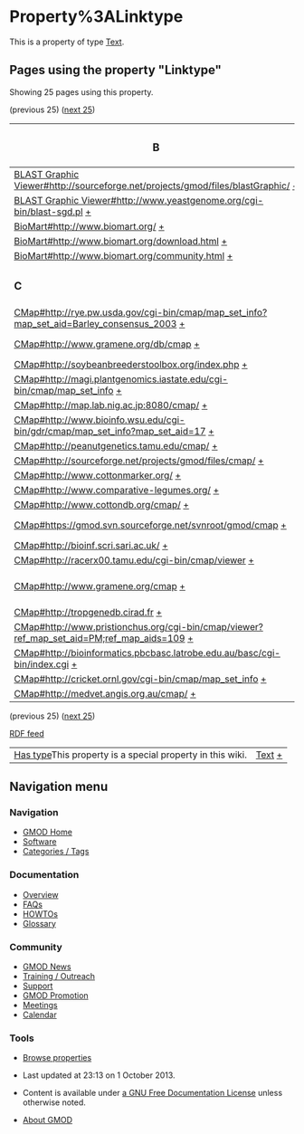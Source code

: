 



<span id="top"></span>




# <span dir="auto">Property%3ALinktype</span>









This is a property of type
[Text](Special%3ATypes/Text "Special%3ATypes/Text").

  
<span id="SMWResults"></span>



## Pages using the property "Linktype"

Showing 25 pages using this property.

(previous 25) ([next
25](http://gmod.org/mediawiki/index.php?title=Property%3ALinktype&from=Canto#SMWResults#SMWResults "Property%3ALinktype"))

<table style="width: 100%; ">
<colgroup>
<col style="width: 50%" />
<col style="width: 50%" />
</colgroup>
<thead>
<tr class="header">
<th class="smwpropname"><h3 id="b">B</h3></th>
<th></th>
</tr>
</thead>
<tbody>
<tr class="odd">
<td class="smwpropname"><a
href="BLAST_Graphic_Viewer.1#http:.2F.2Fsourceforge.net.2Fprojects.2Fgmod.2Ffiles.2FblastGraphic.2F"
title="BLAST Graphic Viewer">BLAST Graphic
Viewer#http://sourceforge.net/projects/gmod/files/blastGraphic/</a> <span
class="smwbrowse"><a
href="Special%3ABrowse/BLAST-20Graphic-20Viewer-23http%3A-2F-2Fsourceforge.net-2Fprojects-2Fgmod-2Ffiles-2FblastGraphic-2F"
title="Special%3ABrowse/BLAST-20Graphic-20Viewer-23http%3A-2F-2Fsourceforge.net-2Fprojects-2Fgmod-2Ffiles-2FblastGraphic-2F">+</a></span></td>
<td class="smwprops">download  <span class="smwsearch"><a
href="Special%3ASearchByProperty/Linktype/download"
title="Special%3ASearchByProperty/Linktype/download">+</a></span></td>
</tr>
<tr class="even">
<td class="smwpropname"><a
href="BLAST_Graphic_Viewer.1#http:.2F.2Fwww.yeastgenome.org.2Fcgi-bin.2Fblast-sgd.pl"
title="BLAST Graphic Viewer">BLAST Graphic
Viewer#http://www.yeastgenome.org/cgi-bin/blast-sgd.pl</a> <span
class="smwbrowse"><a
href="Special%3ABrowse/BLAST-20Graphic-20Viewer-23http%3A-2F-2Fwww.yeastgenome.org-2Fcgi-2Dbin-2Fblast-2Dsgd.pl"
title="Special%3ABrowse/BLAST-20Graphic-20Viewer-23http%3A-2F-2Fwww.yeastgenome.org-2Fcgi-2Dbin-2Fblast-2Dsgd.pl">+</a></span></td>
<td class="smwprops">public server  <span class="smwsearch"><a
href="Special%3ASearchByProperty/Linktype/public-20server"
title="Special%3ASearchByProperty/Linktype/public-20server">+</a></span></td>
</tr>
<tr class="odd">
<td class="smwpropname"><a href="BioMart#http:.2F.2Fwww.biomart.org.2F"
title="BioMart">BioMart#http://www.biomart.org/</a> <span
class="smwbrowse"><a
href="Special%3ABrowse/BioMart-23http%3A-2F-2Fwww.biomart.org-2F"
title="Special%3ABrowse/BioMart-23http%3A-2F-2Fwww.biomart.org-2F">+</a></span></td>
<td class="smwprops">website  <span class="smwsearch"><a
href="Special%3ASearchByProperty/Linktype/website"
title="Special%3ASearchByProperty/Linktype/website">+</a></span></td>
</tr>
<tr class="even">
<td class="smwpropname"><a
href="BioMart#http:.2F.2Fwww.biomart.org.2Fdownload.html"
title="BioMart">BioMart#http://www.biomart.org/download.html</a> <span
class="smwbrowse"><a
href="Special%3ABrowse/BioMart-23http%3A-2F-2Fwww.biomart.org-2Fdownload.html"
title="Special%3ABrowse/BioMart-23http%3A-2F-2Fwww.biomart.org-2Fdownload.html">+</a></span></td>
<td class="smwprops">download  <span class="smwsearch"><a
href="Special%3ASearchByProperty/Linktype/download"
title="Special%3ASearchByProperty/Linktype/download">+</a></span></td>
</tr>
<tr class="odd">
<td class="smwpropname"><a
href="BioMart#http:.2F.2Fwww.biomart.org.2Fcommunity.html"
title="BioMart">BioMart#http://www.biomart.org/community.html</a> <span
class="smwbrowse"><a
href="Special%3ABrowse/BioMart-23http%3A-2F-2Fwww.biomart.org-2Fcommunity.html"
title="Special%3ABrowse/BioMart-23http%3A-2F-2Fwww.biomart.org-2Fcommunity.html">+</a></span></td>
<td class="smwprops">wild URL  <span class="smwsearch"><a
href="Special%3ASearchByProperty/Linktype/wild-20URL"
title="Special%3ASearchByProperty/Linktype/wild-20URL">+</a></span></td>
</tr>
<tr class="even">
<td class="smwpropname"><h3 id="c">C</h3></td>
<td></td>
</tr>
<tr class="odd">
<td class="smwpropname"><a
href="CMap.1#http:.2F.2Frye.pw.usda.gov.2Fcgi-bin.2Fcmap.2Fmap_set_info.3Fmap_set_aid.3DBarley_consensus_2003"
title="CMap">CMap#http://rye.pw.usda.gov/cgi-bin/cmap/map_set_info?map_set_aid=Barley_consensus_2003</a> <span
class="smwbrowse"><a
href="Special%3ABrowse/CMap-23http%3A-2F-2Frye.pw.usda.gov-2Fcgi-2Dbin-2Fcmap-2Fmap_set_info-3Fmap_set_aid=Barley_consensus_2003"
title="Special%3ABrowse/CMap-23http:-2F-2Frye.pw.usda.gov-2Fcgi-2Dbin-2Fcmap-2Fmap set info-3Fmap set aid=Barley consensus 2003">+</a></span></td>
<td class="smwprops">wild URL  <span class="smwsearch"><a
href="Special%3ASearchByProperty/Linktype/wild-20URL"
title="Special%3ASearchByProperty/Linktype/wild-20URL">+</a></span></td>
</tr>
<tr class="even">
<td class="smwpropname"><a
href="CMap.1#http:.2F.2Fwww.gramene.org.2Fdb.2Fcmap"
title="CMap">CMap#http://www.gramene.org/db/cmap</a> <span
class="smwbrowse"><a
href="Special%3ABrowse/CMap-23http%3A-2F-2Fwww.gramene.org-2Fdb-2Fcmap"
title="Special%3ABrowse/CMap-23http%3A-2F-2Fwww.gramene.org-2Fdb-2Fcmap">+</a></span></td>
<td class="smwprops">demo server  <span class="smwsearch"><a
href="Special%3ASearchByProperty/Linktype/demo-20server"
title="Special%3ASearchByProperty/Linktype/demo-20server">+</a></span></td>
</tr>
<tr class="odd">
<td class="smwpropname"><a
href="CMap.1#http:.2F.2Fsoybeanbreederstoolbox.org.2Findex.php"
title="CMap">CMap#http://soybeanbreederstoolbox.org/index.php</a> <span
class="smwbrowse"><a
href="Special%3ABrowse/CMap-23http%3A-2F-2Fsoybeanbreederstoolbox.org-2Findex.php"
title="Special%3ABrowse/CMap-23http%3A-2F-2Fsoybeanbreederstoolbox.org-2Findex.php">+</a></span></td>
<td class="smwprops">wild URL  <span class="smwsearch"><a
href="Special%3ASearchByProperty/Linktype/wild-20URL"
title="Special%3ASearchByProperty/Linktype/wild-20URL">+</a></span></td>
</tr>
<tr class="even">
<td class="smwpropname"><a
href="CMap.1#http:.2F.2Fmagi.plantgenomics.iastate.edu.2Fcgi-bin.2Fcmap.2Fmap_set_info"
title="CMap">CMap#http://magi.plantgenomics.iastate.edu/cgi-bin/cmap/map_set_info</a> <span
class="smwbrowse"><a
href="Special%3ABrowse/CMap-23http%3A-2F-2Fmagi.plantgenomics.iastate.edu-2Fcgi-2Dbin-2Fcmap-2Fmap_set_info"
title="Special%3ABrowse/CMap-23http:-2F-2Fmagi.plantgenomics.iastate.edu-2Fcgi-2Dbin-2Fcmap-2Fmap set info">+</a></span></td>
<td class="smwprops">wild URL  <span class="smwsearch"><a
href="Special%3ASearchByProperty/Linktype/wild-20URL"
title="Special%3ASearchByProperty/Linktype/wild-20URL">+</a></span></td>
</tr>
<tr class="odd">
<td class="smwpropname"><a
href="CMap.1#http:.2F.2Fmap.lab.nig.ac.jp:8080.2Fcmap.2F"
title="CMap">CMap#http://map.lab.nig.ac.jp:8080/cmap/</a> <span
class="smwbrowse"><a
href="Special%3ABrowse/CMap-23http%3A-2F-2Fmap.lab.nig.ac.jp%3A8080-2Fcmap-2F"
title="Special%3ABrowse/CMap-23http%3A-2F-2Fmap.lab.nig.ac.jp%3A8080-2Fcmap-2F">+</a></span></td>
<td class="smwprops">wild URL  <span class="smwsearch"><a
href="Special%3ASearchByProperty/Linktype/wild-20URL"
title="Special%3ASearchByProperty/Linktype/wild-20URL">+</a></span></td>
</tr>
<tr class="even">
<td class="smwpropname"><a
href="CMap.1#http:.2F.2Fwww.bioinfo.wsu.edu.2Fcgi-bin.2Fgdr.2Fcmap.2Fmap_set_info.3Fmap_set_aid.3D17"
title="CMap">CMap#http://www.bioinfo.wsu.edu/cgi-bin/gdr/cmap/map_set_info?map_set_aid=17</a> <span
class="smwbrowse"><a
href="Special%3ABrowse/CMap-23http%3A-2F-2Fwww.bioinfo.wsu.edu-2Fcgi-2Dbin-2Fgdr-2Fcmap-2Fmap_set_info-3Fmap_set_aid=17"
title="Special%3ABrowse/CMap-23http:-2F-2Fwww.bioinfo.wsu.edu-2Fcgi-2Dbin-2Fgdr-2Fcmap-2Fmap set info-3Fmap set aid=17">+</a></span></td>
<td class="smwprops">wild URL  <span class="smwsearch"><a
href="Special%3ASearchByProperty/Linktype/wild-20URL"
title="Special%3ASearchByProperty/Linktype/wild-20URL">+</a></span></td>
</tr>
<tr class="odd">
<td class="smwpropname"><a
href="CMap.1#http:.2F.2Fpeanutgenetics.tamu.edu.2Fcmap.2F"
title="CMap">CMap#http://peanutgenetics.tamu.edu/cmap/</a> <span
class="smwbrowse"><a
href="Special%3ABrowse/CMap-23http%3A-2F-2Fpeanutgenetics.tamu.edu-2Fcmap-2F"
title="Special%3ABrowse/CMap-23http%3A-2F-2Fpeanutgenetics.tamu.edu-2Fcmap-2F">+</a></span></td>
<td class="smwprops">wild URL  <span class="smwsearch"><a
href="Special%3ASearchByProperty/Linktype/wild-20URL"
title="Special%3ASearchByProperty/Linktype/wild-20URL">+</a></span></td>
</tr>
<tr class="even">
<td class="smwpropname"><a
href="CMap.1#http:.2F.2Fsourceforge.net.2Fprojects.2Fgmod.2Ffiles.2Fcmap.2F"
title="CMap">CMap#http://sourceforge.net/projects/gmod/files/cmap/</a> <span
class="smwbrowse"><a
href="Special%3ABrowse/CMap-23http%3A-2F-2Fsourceforge.net-2Fprojects-2Fgmod-2Ffiles-2Fcmap-2F"
title="Special%3ABrowse/CMap-23http%3A-2F-2Fsourceforge.net-2Fprojects-2Fgmod-2Ffiles-2Fcmap-2F">+</a></span></td>
<td class="smwprops">download  <span class="smwsearch"><a
href="Special%3ASearchByProperty/Linktype/download"
title="Special%3ASearchByProperty/Linktype/download">+</a></span></td>
</tr>
<tr class="odd">
<td class="smwpropname"><a
href="CMap.1#http:.2F.2Fwww.cottonmarker.org.2F"
title="CMap">CMap#http://www.cottonmarker.org/</a> <span
class="smwbrowse"><a
href="Special%3ABrowse/CMap-23http%3A-2F-2Fwww.cottonmarker.org-2F"
title="Special%3ABrowse/CMap-23http%3A-2F-2Fwww.cottonmarker.org-2F">+</a></span></td>
<td class="smwprops">wild URL  <span class="smwsearch"><a
href="Special%3ASearchByProperty/Linktype/wild-20URL"
title="Special%3ASearchByProperty/Linktype/wild-20URL">+</a></span></td>
</tr>
<tr class="even">
<td class="smwpropname"><a
href="CMap.1#http:.2F.2Fwww.comparative-legumes.org.2F"
title="CMap">CMap#http://www.comparative-legumes.org/</a> <span
class="smwbrowse"><a
href="Special%3ABrowse/CMap-23http%3A-2F-2Fwww.comparative-2Dlegumes.org-2F"
title="Special%3ABrowse/CMap-23http%3A-2F-2Fwww.comparative-2Dlegumes.org-2F">+</a></span></td>
<td class="smwprops">wild URL  <span class="smwsearch"><a
href="Special%3ASearchByProperty/Linktype/wild-20URL"
title="Special%3ASearchByProperty/Linktype/wild-20URL">+</a></span></td>
</tr>
<tr class="odd">
<td class="smwpropname"><a
href="CMap.1#http:.2F.2Fwww.cottondb.org.2Fcmap.2F"
title="CMap">CMap#http://www.cottondb.org/cmap/</a> <span
class="smwbrowse"><a
href="Special%3ABrowse/CMap-23http%3A-2F-2Fwww.cottondb.org-2Fcmap-2F"
title="Special%3ABrowse/CMap-23http%3A-2F-2Fwww.cottondb.org-2Fcmap-2F">+</a></span></td>
<td class="smwprops">wild URL  <span class="smwsearch"><a
href="Special%3ASearchByProperty/Linktype/wild-20URL"
title="Special%3ASearchByProperty/Linktype/wild-20URL">+</a></span></td>
</tr>
<tr class="even">
<td class="smwpropname"><a
href="CMap.1#https:.2F.2Fgmod.svn.sourceforge.net.2Fsvnroot.2Fgmod.2Fcmap"
title="CMap">CMap#https://gmod.svn.sourceforge.net/svnroot/gmod/cmap</a> <span
class="smwbrowse"><a
href="Special%3ABrowse/CMap-23https%3A-2F-2Fgmod.svn.sourceforge.net-2Fsvnroot-2Fgmod-2Fcmap"
title="Special%3ABrowse/CMap-23https%3A-2F-2Fgmod.svn.sourceforge.net-2Fsvnroot-2Fgmod-2Fcmap">+</a></span></td>
<td class="smwprops">source code  <span class="smwsearch"><a
href="Special%3ASearchByProperty/Linktype/source-20code"
title="Special%3ASearchByProperty/Linktype/source-20code">+</a></span></td>
</tr>
<tr class="odd">
<td class="smwpropname"><a
href="CMap.1#http:.2F.2Fbioinf.scri.sari.ac.uk.2F"
title="CMap">CMap#http://bioinf.scri.sari.ac.uk/</a> <span
class="smwbrowse"><a
href="Special%3ABrowse/CMap-23http%3A-2F-2Fbioinf.scri.sari.ac.uk-2F"
title="Special%3ABrowse/CMap-23http%3A-2F-2Fbioinf.scri.sari.ac.uk-2F">+</a></span></td>
<td class="smwprops">wild URL  <span class="smwsearch"><a
href="Special%3ASearchByProperty/Linktype/wild-20URL"
title="Special%3ASearchByProperty/Linktype/wild-20URL">+</a></span></td>
</tr>
<tr class="even">
<td class="smwpropname"><a
href="CMap.1#http:.2F.2Fracerx00.tamu.edu.2Fcgi-bin.2Fcmap.2Fviewer"
title="CMap">CMap#http://racerx00.tamu.edu/cgi-bin/cmap/viewer</a> <span
class="smwbrowse"><a
href="Special%3ABrowse/CMap-23http%3A-2F-2Fracerx00.tamu.edu-2Fcgi-2Dbin-2Fcmap-2Fviewer"
title="Special%3ABrowse/CMap-23http%3A-2F-2Fracerx00.tamu.edu-2Fcgi-2Dbin-2Fcmap-2Fviewer">+</a></span></td>
<td class="smwprops">wild URL  <span class="smwsearch"><a
href="Special%3ASearchByProperty/Linktype/wild-20URL"
title="Special%3ASearchByProperty/Linktype/wild-20URL">+</a></span></td>
</tr>
<tr class="odd">
<td class="smwpropname"><a
href="CMap.1#http:.2F.2Fwww.gramene.org.2Fcmap"
title="CMap">CMap#http://www.gramene.org/cmap</a> <span
class="smwbrowse"><a
href="Special%3ABrowse/CMap-23http%3A-2F-2Fwww.gramene.org-2Fcmap"
title="Special%3ABrowse/CMap-23http%3A-2F-2Fwww.gramene.org-2Fcmap">+</a></span></td>
<td class="smwprops">public server  <span class="smwsearch"><a
href="Special%3ASearchByProperty/Linktype/public-20server"
title="Special%3ASearchByProperty/Linktype/public-20server">+</a></span>,
wild URL  <span class="smwsearch"><a
href="Special%3ASearchByProperty/Linktype/wild-20URL"
title="Special%3ASearchByProperty/Linktype/wild-20URL">+</a></span></td>
</tr>
<tr class="even">
<td class="smwpropname"><a href="CMap.1#http:.2F.2Ftropgenedb.cirad.fr"
title="CMap">CMap#http://tropgenedb.cirad.fr</a> <span
class="smwbrowse"><a
href="Special%3ABrowse/CMap-23http%3A-2F-2Ftropgenedb.cirad.fr"
title="Special%3ABrowse/CMap-23http%3A-2F-2Ftropgenedb.cirad.fr">+</a></span></td>
<td class="smwprops">wild URL  <span class="smwsearch"><a
href="Special%3ASearchByProperty/Linktype/wild-20URL"
title="Special%3ASearchByProperty/Linktype/wild-20URL">+</a></span></td>
</tr>
<tr class="odd">
<td class="smwpropname"><a
href="CMap.1#http:.2F.2Fwww.pristionchus.org.2Fcgi-bin.2Fcmap.2Fviewer.3Fref_map_set_aid.3DPM.3Bref_map_aids.3D109"
title="CMap">CMap#http://www.pristionchus.org/cgi-bin/cmap/viewer?ref_map_set_aid=PM;ref_map_aids=109</a> <span
class="smwbrowse"><a
href="Special%3ABrowse/CMap-23http%3A-2F-2Fwww.pristionchus.org-2Fcgi-2Dbin-2Fcmap-2Fviewer-3Fref_map_set_aid=PM;ref_map_aids=109"
title="Special%3ABrowse/CMap-23http:-2F-2Fwww.pristionchus.org-2Fcgi-2Dbin-2Fcmap-2Fviewer-3Fref map set aid=PM;ref map aids=109">+</a></span></td>
<td class="smwprops">wild URL  <span class="smwsearch"><a
href="Special%3ASearchByProperty/Linktype/wild-20URL"
title="Special%3ASearchByProperty/Linktype/wild-20URL">+</a></span></td>
</tr>
<tr class="even">
<td class="smwpropname"><a
href="CMap.1#http:.2F.2Fbioinformatics.pbcbasc.latrobe.edu.au.2Fbasc.2Fcgi-bin.2Findex.cgi"
title="CMap">CMap#http://bioinformatics.pbcbasc.latrobe.edu.au/basc/cgi-bin/index.cgi</a> <span
class="smwbrowse"><a
href="Special%3ABrowse/CMap-23http%3A-2F-2Fbioinformatics.pbcbasc.latrobe.edu.au-2Fbasc-2Fcgi-2Dbin-2Findex.cgi"
title="Special%3ABrowse/CMap-23http%3A-2F-2Fbioinformatics.pbcbasc.latrobe.edu.au-2Fbasc-2Fcgi-2Dbin-2Findex.cgi">+</a></span></td>
<td class="smwprops">wild URL  <span class="smwsearch"><a
href="Special%3ASearchByProperty/Linktype/wild-20URL"
title="Special%3ASearchByProperty/Linktype/wild-20URL">+</a></span></td>
</tr>
<tr class="odd">
<td class="smwpropname"><a
href="CMap.1#http:.2F.2Fcricket.ornl.gov.2Fcgi-bin.2Fcmap.2Fmap_set_info"
title="CMap">CMap#http://cricket.ornl.gov/cgi-bin/cmap/map_set_info</a> <span
class="smwbrowse"><a
href="Special%3ABrowse/CMap-23http%3A-2F-2Fcricket.ornl.gov-2Fcgi-2Dbin-2Fcmap-2Fmap_set_info"
title="Special%3ABrowse/CMap-23http:-2F-2Fcricket.ornl.gov-2Fcgi-2Dbin-2Fcmap-2Fmap set info">+</a></span></td>
<td class="smwprops">wild URL  <span class="smwsearch"><a
href="Special%3ASearchByProperty/Linktype/wild-20URL"
title="Special%3ASearchByProperty/Linktype/wild-20URL">+</a></span></td>
</tr>
<tr class="even">
<td class="smwpropname"><a
href="CMap.1#http:.2F.2Fmedvet.angis.org.au.2Fcmap.2F"
title="CMap">CMap#http://medvet.angis.org.au/cmap/</a> <span
class="smwbrowse"><a
href="Special%3ABrowse/CMap-23http%3A-2F-2Fmedvet.angis.org.au-2Fcmap-2F"
title="Special%3ABrowse/CMap-23http%3A-2F-2Fmedvet.angis.org.au-2Fcmap-2F">+</a></span></td>
<td class="smwprops">wild URL  <span class="smwsearch"><a
href="Special%3ASearchByProperty/Linktype/wild-20URL"
title="Special%3ASearchByProperty/Linktype/wild-20URL">+</a></span></td>
</tr>
</tbody>
</table>

(previous 25) ([next
25](http://gmod.org/mediawiki/index.php?title=Property%3ALinktype&from=Canto#SMWResults#SMWResults "Property%3ALinktype"))




</span><span class="smwrdflink"><span class="rdflink">[RDF
feed](http://gmod.org/wiki/Special:ExportRDF/Property%3ALinktype "Special:ExportRDF/Property%3ALinktype")</span></span>

|  |  |
|----|----|
| <span class="smw-highlighter" data-type="1" state="inline" data-title="Property"><span class="smwbuiltin">[Has type](Property%3AHas_type "Property:Has type")</span><span class="smwttcontent">This property is a special property in this wiki.</span></span> | [Text](Special%3ATypes/Text "Special%3ATypes/Text") <span class="smwsearch">[+](Special%3ASearchByProperty/Has-20type/Text "Special%3ASearchByProperty/Has-20type/Text")</span> |






## Navigation menu






### 



<a href="Main_Page"
style="background-image: url(../images/GMOD-cogs.png);"
title="Visit the main page"></a>


### Navigation



- <span id="n-GMOD-Home">[GMOD Home](Main_Page)</span>
- <span id="n-Software">[Software](GMOD_Components)</span>
- <span id="n-Categories-.2F-Tags">[Categories /
  Tags](Categories)</span>




### Documentation



- <span id="n-Overview">[Overview](Overview)</span>
- <span id="n-FAQs">[FAQs](Category%3AFAQ)</span>
- <span id="n-HOWTOs">[HOWTOs](Category%3AHOWTO)</span>
- <span id="n-Glossary">[Glossary](Glossary)</span>




### Community



- <span id="n-GMOD-News">[GMOD News](GMOD_News)</span>
- <span id="n-Training-.2F-Outreach">[Training /
  Outreach](Training_and_Outreach)</span>
- <span id="n-Support">[Support](Support)</span>
- <span id="n-GMOD-Promotion">[GMOD Promotion](GMOD_Promotion)</span>
- <span id="n-Meetings">[Meetings](Meetings)</span>
- <span id="n-Calendar">[Calendar](Calendar)</span>




### Tools

- <span id="t-smwbrowselink"><a href="Special%3ABrowse/Property%3ALinktype" rel="smw-browse">Browse
  properties</a></span>



- <span id="footer-info-lastmod">Last updated at 23:13 on 1 October
  2013.</span>
<!-- - <span id="footer-info-viewcount">25,791 page views.</span> -->
- <span id="footer-info-copyright">Content is available under
  <a href="http://www.gnu.org/licenses/fdl-1.3.html" class="external"
  rel="nofollow">a GNU Free Documentation License</a> unless otherwise
  noted.</span>

<!-- -->

- <span id="footer-places-about">[About
  GMOD](GMOD%3AAbout "GMOD%3AAbout")</span>

<!-- -->




